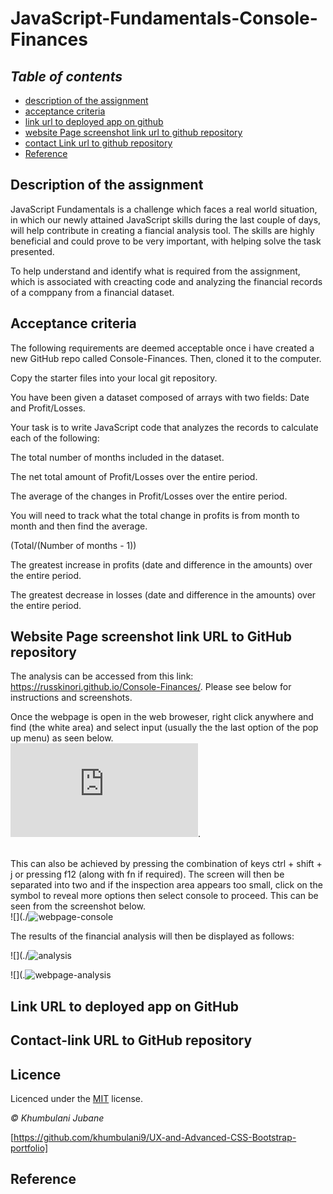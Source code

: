# JavaScript-Fundamentals-Console-Finances

## **_Table of contents_** 

* [description of the assignment](#description-of-the-assignment)
* [acceptance criteria](#acceptance-criteria)
* [link url to deployed app on github](#link-url-to-deployed-app-on-github)
* [website Page screenshot link url to github repository](#website-page-screenshot-link-url-to-github-repository)
* [contact Link url to github repository](#contact-link-url-to-github-repository)
* [Reference](#Reference)

## Description of the assignment

JavaScript Fundamentals is a challenge which faces a real world situation, in which our newly attained JavaScript skills during the last couple of days, will help contribute in creating a fiancial analysis tool. The skills are highly beneficial and could prove to be very important, with helping solve the task presented. 

To help understand and identify what is required from the assignment, which is associated with creacting code and analyzing the financial records of a comppany from a financial dataset. 

## Acceptance criteria

The following requirements are deemed acceptable once i have created a new GitHub repo called Console-Finances. Then, cloned it to the computer.

Copy the starter files into your local git repository.

You have been given a dataset composed of arrays with two fields: Date and Profit/Losses.

Your task is to write JavaScript code that analyzes the records to calculate each of the following:

The total number of months included in the dataset.

The net total amount of Profit/Losses over the entire period.

The average of the changes in Profit/Losses over the entire period.

You will need to track what the total change in profits is from month to month and then find the average.

(Total/(Number of months - 1))

The greatest increase in profits (date and difference in the amounts) over the entire period.

The greatest decrease in losses (date and difference in the amounts) over the entire period.

## Website Page screenshot link URL to GitHub repository

The analysis can be accessed from this link: https://russkinori.github.io/Console-Finances/. Please see below for instructions and screenshots.

Once the webpage is open in the web broweser, right click anywhere and find (the white area) and select input (usually the the last option of the pop up menu) as seen below.
<br>
![](https://github.com/khumbulani9/JavaScript-Fundamentals-Console-Finances/edit/main/README.md).
<br>
<br>

This can also be achieved by pressing the combination of keys ctrl + shift + j or pressing f12 (along with fn if required). The screen will then be separated into two and if the inspection area appears too small, click on the symbol to reveal more options then select console to proceed. This can be seen from the screenshot below.
<br>
![](./![webpage-console](https://github.com/khumbulani9/JavaScript-Fundamentals-Console-Finances/assets/146132836/df7ebb03-58d8-47fe-b92a-54fa94c9a9f9)
<br>

The results of the financial analysis will then be displayed as follows:
<br>

![](./![analysis](https://github.com/khumbulani9/JavaScript-Fundamentals-Console-Finances/assets/146132836/866ef2b4-5385-44bc-9762-c50a518e93bf)

![](.![webpage-analysis](https://github.com/khumbulani9/JavaScript-Fundamentals-Console-Finances/assets/146132836/82db038e-bf86-4e07-97b2-b6cd42ae1734)

## Link URL to deployed app on GitHub

## Contact-link URL to GitHub repository

## Licence

Licenced under the [MIT](/LICENSE) license.

*© Khumbulani Jubane*

[https://github.com/khumbulani9/UX-and-Advanced-CSS-Bootstrap-portfolio]

## Reference

